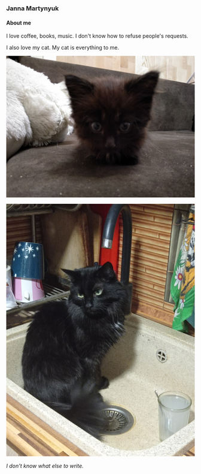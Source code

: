 ### **Janna Martynyuk**

#### **About me**

I love coffee, books, music. I don't know how to refuse people's requests.

I also love my cat. My cat is everything to me.

![Kitty](images\my_cat_kitty.jpg)

![Children grow up so fast](images\my_cat.jpg)

_I don't know what else to write._

